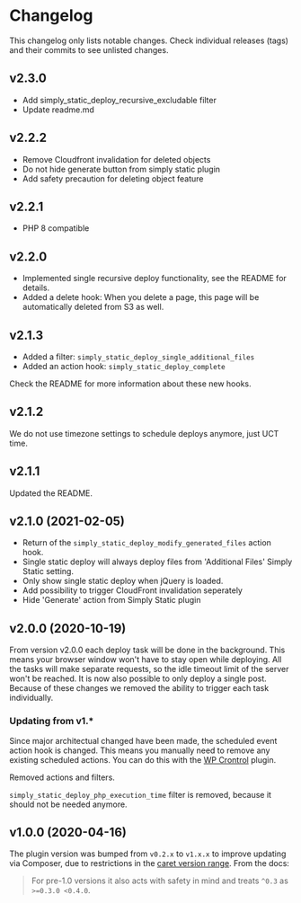 # Changelog

This changelog only lists notable changes. Check individual releases (tags) and their commits to see unlisted changes.

## v2.3.0

- Add simply_static_deploy_recursive_excludable filter
- Update readme.md

## v2.2.2

- Remove Cloudfront invalidation for deleted objects
- Do not hide generate button from simply static plugin
- Add safety precaution for deleting object feature

## v2.2.1

- PHP 8 compatible

## v2.2.0

- Implemented single recursive deploy functionality, see the README for details.
- Added a delete hook: When you delete a page, this page will be automatically deleted from S3 as well.

## v2.1.3

- Added a filter: `simply_static_deploy_single_additional_files`
- Added an action hook: `simply_static_deploy_complete`

Check the README for more information about these new hooks.

## v2.1.2

We do not use timezone settings to schedule deploys anymore, just UCT time.

## v2.1.1

Updated the README.

## v2.1.0 (2021-02-05)

-   Return of the `simply_static_deploy_modify_generated_files` action hook.
-   Single static deploy will always deploy files from 'Additional Files' Simply Static setting.
-   Only show single static deploy when jQuery is loaded.
-   Add possibility to trigger CloudFront invalidation seperately
-   Hide 'Generate' action from Simply Static plugin

## v2.0.0 (2020-10-19)

From version v2.0.0 each deploy task will be done in the background.
This means your browser window won't have to stay open while deploying. All the tasks will make separate requests, so the idle timeout limit of the server won't be reached.
It is now also possible to only deploy a single post. Because of these changes we removed the ability to trigger each task individually.

### Updating from v1.\*

Since major architectual changed have been made, the scheduled event action hook is changed.
This means you manually need to remove any existing scheduled actions. You can do this with the [WP Crontrol](https://nl.wordpress.org/plugins/wp-crontrol/) plugin.

Removed actions and filters.

`simply_static_deploy_php_execution_time` filter is removed, because it should not be needed anymore.

## v1.0.0 (2020-04-16)

The plugin version was bumped from `v0.2.x` to `v1.x.x` to improve updating via Composer, due to restrictions in the [caret version range](https://getcomposer.org/doc/articles/versions.md#caret-version-range-). From the docs:

> For pre-1.0 versions it also acts with safety in mind and treats `^0.3` as `>=0.3.0 <0.4.0`.
